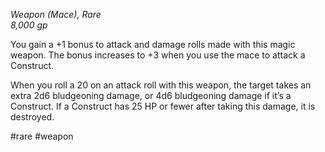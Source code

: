 *Weapon (Mace), Rare*  
*8,000 gp*

You gain a +1 bonus to attack and damage rolls made with this magic weapon. The bonus increases to +3 when you use the mace to attack a Construct.

When you roll a 20 on an attack roll with this weapon, the target takes an extra 2d6 bludgeoning damage, or 4d6 bludgeoning damage if it’s a Construct. If a Construct has 25 HP or fewer after taking this damage, it is destroyed.

#rare #weapon
